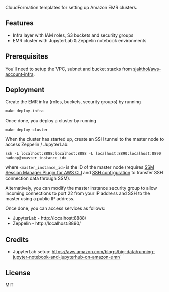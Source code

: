 CloudFormation templates for setting up Amazon EMR clusters.

## Features

* Infra layer with IAM roles, S3 buckets and security groups
* EMR cluster with JupyterLab & Zeppelin notebook environments

## Prerequisites

You'll  need to setup the VPC, subnet and bucket stacks from [sjakthol/aws-account-infra](https://github.com/sjakthol/aws-account-infra).

## Deployment

Create the EMR infra (roles, buckets, security groups) by running

```
make deploy-infra
```

Once done, you deploy a cluster by running
```
make deploy-cluster
```

When the cluster has started up, create an SSH tunnel to the master node to access Zeppelin / JupyterLab:
```
ssh -L localhost:8888:localhost:8888 -L localhost:8890:localhost:8890 hadoop@<master_instance_id>
```

where `<master_instance_id>` is the ID of the master node (requires [SSM Session Manager Plugin for AWS CLI](https://docs.aws.amazon.com/systems-manager/latest/userguide/session-manager-working-with-install-plugin.html) and [SSH configuration](https://docs.aws.amazon.com/systems-manager/latest/userguide/session-manager-getting-started-enable-ssh-connections.html) to transfer SSH connection data through SSM).

Alternatively, you can modify the master instance security group to allow incoming connections to port 22 from your IP address and SSH to the master using a public IP address.

Once done, you can access services as follows:
* JupyterLab - http://localhost:8888/
* Zeppelin - http://localhost:8890/

## Credits
* JupyterLab setup: https://aws.amazon.com/blogs/big-data/running-jupyter-notebook-and-jupyterhub-on-amazon-emr/

## License

MIT
